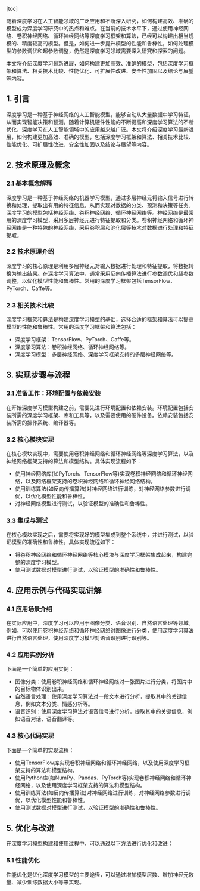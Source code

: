 
[toc]                    
                
                
随着深度学习在人工智能领域的广泛应用和不断深入研究，如何构建高效、准确的模型成为深度学习研究中的热点和难点。在当前的技术水平下，通过使用神经网络、卷积神经网络、循环神经网络等深度学习框架和算法，已经可以构建出相当规模的、精度较高的模型。但是，如何进一步提升模型的性能和鲁棒性，如何处理模型的参数调优和超参数调整，仍然是深度学习领域需要深入研究和探索的问题。

本文将介绍深度学习最新进展，如何构建更加高效、准确的模型，包括深度学习框架和算法、相关技术比较、性能优化、可扩展性改进、安全性加固以及结论与展望等内容。

## 1. 引言

深度学习是一种基于神经网络的人工智能模型，能够自动从大量数据中学习特征，从而实现智能决策和预测。随着计算机硬件性能的不断提高和深度学习算法的不断优化，深度学习在人工智能领域中的应用越来越广泛。本文将介绍深度学习最新进展，如何构建更加高效、准确的模型，包括深度学习框架和算法、相关技术比较、性能优化、可扩展性改进、安全性加固以及结论与展望等内容。

## 2. 技术原理及概念

### 2.1 基本概念解释

深度学习是一种基于神经网络的机器学习模型，通过多层神经元将输入信号进行转换和处理，提取出有用的特征信息，从而实现对数据的分类、预测和决策等任务。深度学习的模型包括神经网络、卷积神经网络、循环神经网络等。神经网络是最常用的深度学习模型，采用多层神经元进行特征提取和分类。卷积神经网络和循环神经网络是一种特殊的神经网络，采用卷积层和池化层等技术对数据进行处理和特征提取。

### 2.2 技术原理介绍

深度学习的核心原理是利用多层神经元对输入数据进行处理和特征提取，将数据转换为输出结果。在深度学习算法中，通常采用反向传播算法进行参数调优和超参数调整，以优化模型性能和鲁棒性。常用的深度学习框架包括TensorFlow、PyTorch、Caffe等。

### 2.3 相关技术比较

深度学习框架和算法是构建深度学习模型的基础，选择合适的框架和算法可以提高模型的性能和鲁棒性。常用的深度学习框架和算法包括：

- 深度学习框架：TensorFlow、PyTorch、Caffe等。
- 深度学习算法：卷积神经网络、循环神经网络等。
- 深度学习模型：多层神经网络、深度学习框架支持的多层神经网络等。

## 3. 实现步骤与流程

### 3.1 准备工作：环境配置与依赖安装

在开始深度学习模型构建之前，需要先进行环境配置和依赖安装。环境配置包括安装所需的深度学习框架、库和工具等，以及需要使用的硬件设备。依赖安装包括安装所需的操作系统、编译器等。

### 3.2 核心模块实现

在核心模块实现中，需要使用卷积神经网络和循环神经网络等深度学习算法，以及神经网络框架支持的算法和模型结构。具体实现流程如下：

- 使用神经网络库(如PyTorch、TensorFlow等)实现卷积神经网络和循环神经网络，以及网络框架支持的卷积神经网络和循环神经网络结构。
- 使用训练算法(如反向传播算法)对神经网络进行训练，对神经网络参数进行调优，以优化模型性能和鲁棒性。
- 对神经网络模型进行测试，以验证模型的准确性和鲁棒性。

### 3.3 集成与测试

在核心模块实现之后，需要将实现好的模型集成到整个系统中，并进行测试，以验证模型的准确性和鲁棒性。具体实现流程如下：

- 将卷积神经网络和循环神经网络等核心模块与深度学习框架集成起来，构建完整的深度学习模型。
- 使用测试数据对模型进行测试，以验证模型的准确性和鲁棒性。

## 4. 应用示例与代码实现讲解

### 4.1 应用场景介绍

在实际应用中，深度学习可以应用于图像分类、语音识别、自然语言处理等领域。例如，可以使用卷积神经网络和循环神经网络对图像进行分类，使用深度学习算法进行自然语言处理，使用深度学习模型对语音识别进行识别等。

### 4.2 应用实例分析

下面是一个简单的应用实例：

- 图像分类：使用卷积神经网络和循环神经网络对一张图片进行分类，将图片中的目标物体识别出来。
- 自然语言处理：使用深度学习算法对一段文本进行分析，提取其中的关键信息，例如文本分类、情感分析等。
- 语音识别：使用深度学习算法对语音信号进行分析，提取其中的关键信息，例如语音对话、语音翻译等。

### 4.3 核心代码实现

下面是一个简单的实现流程：

- 使用TensorFlow库实现卷积神经网络和循环神经网络，以及使用深度学习框架支持的算法和模型结构。
- 使用Python库(如NumPy、Pandas、PyTorch等)实现卷积神经网络和循环神经网络，以及使用深度学习框架支持的算法和模型结构。
- 使用训练算法(如反向传播算法)对神经网络进行训练，对神经网络参数进行调优，以优化模型性能和鲁棒性。
- 使用测试数据对模型进行测试，以验证模型的准确性和鲁棒性。

## 5. 优化与改进

在深度学习模型构建和使用过程中，可以通过以下方法进行优化和改进：

### 5.1 性能优化

性能优化是优化深度学习模型的主要途径，可以通过增加模型层数、增加神经元数量、减少训练数据大小等来实现。

